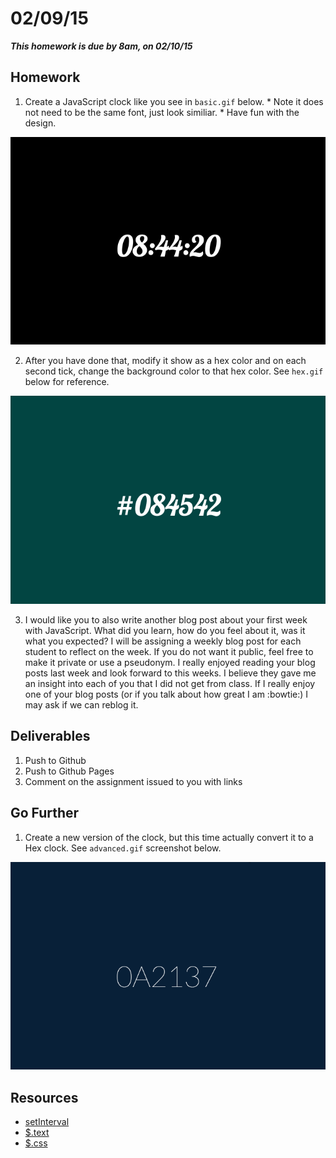 # 02/09/15

___This homework is due by 8am, on 02/10/15___

## Homework

  1. Create a JavaScript clock like you see in `basic.gif` below.
    * Note it does not need to be the same font, just look similiar.
    * Have fun with the design.

![](./_meta/basic.gif)

  2. After you have done that, modify it show as a hex color and on each second tick, change the background color to that hex color. See `hex.gif` below for reference.

![](./_meta/hex.gif)

  3. I would like you to also write another blog post about your first week with JavaScript. What did you learn, how do you feel about it, was it what you expected? I will be assigning a weekly blog post for each student to reflect on the week. If you do not want it public, feel free to make it private or use a pseudonym. I really enjoyed reading your blog posts last week and look forward to this weeks. I believe they gave me an insight into each of you that I did not get from class. If I really enjoy one of your blog posts (or if you talk about how great I am :bowtie:) I may ask if we can reblog it.


## Deliverables

1. Push to Github
2. Push to Github Pages
3. Comment on the assignment issued to you with links


## Go Further

  1. Create a new version of the clock, but this time actually convert it to a Hex clock. See `advanced.gif` screenshot below.

![](./_meta/advanced.gif)

## Resources

* [setInterval](https://developer.mozilla.org/en-US/docs/Web/API/WindowTimers.setInterval)
* [$.text](http://api.jquery.com/text/)
* [$.css](http://api.jquery.com/css/)
